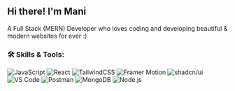 ## Hi there! I'm Mani 

A Full Stack (MERN) Developer who loves coding and developing beautiful & modern websites for ever :)


### 🛠️ Skills & Tools:
![JavaScript](https://img.shields.io/badge/-JavaScript-yellow?style=flat&logo=javascript)
![React](https://img.shields.io/badge/-React-blue?style=flat&logo=react)
![TailwindCSS](https://img.shields.io/badge/-TailwindCSS-38B2AC?style=for-the-badge&logo=tailwind-css&logoColor=white)
![Framer Motion](https://img.shields.io/badge/-Framer%20Motion-000000?style=for-the-badge&logo=framer&logoColor=white)
![shadcn/ui](https://img.shields.io/badge/-shadcn/ui-111827?style=for-the-badge&logo=vercel&logoColor=white)
![VS Code](https://img.shields.io/badge/-VSCode-007ACC?style=for-the-badge&logo=visual-studio-code&logoColor=white)
![Postman](https://img.shields.io/badge/-Postman-FF6C37?style=for-the-badge&logo=postman&logoColor=white)
![MongoDB](https://img.shields.io/badge/-MongoDB-47A248?style=for-the-badge&logo=mongodb&logoColor=white)
![Node.js](https://img.shields.io/badge/-Node.js-339933?style=for-the-badge&logo=node.js&logoColor=white)

<!--
**FE-Mani88/FE-Mani88** is a ✨ _special_ ✨ repository because its `README.md` (this file) appears on your GitHub profile.

Here are some ideas to get you started:

- 🔭 I’m currently working on ...
- 🌱 I’m currently learning ...
- 👯 I’m looking to collaborate on ...
- 🤔 I’m looking for help with ...
- 💬 Ask me about ...
- 📫 How to reach me: ...
- 😄 Pronouns: ...
- ⚡ Fun fact: ...
-->
